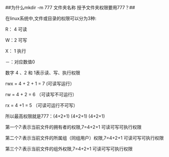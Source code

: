 ##为什么mkdir -m 777 文件夹名称 授予文件夹权限要用777？##

在linux系统中,文件或目录的权限可以分为3种:

R： 4  可读

W：2 可写

X： 1  执行


－：对应数值0

数字 4 、2 和 1表示读、写、执行权限

rwx = 4 + 2 + 1 = 7 (可读写运行）

rw = 4 + 2 = 6 （可读写不可运行）

rx = 4 +1 = 5 （可读可运行不可写）

所以最高权限就是777：(4+2+1) (4+2+1)  (4+2+1)

第一个7:表示当前文件的拥有者的权限,7=4+2+1 可读可写可执行权限

第二个7:表示当前文件的所属组（同组用户）权限,7=4+2+1 可读可写可执行权限

第三个7:表示当前文件的组外权限,7=4+2+1 可读可写可执行权限
